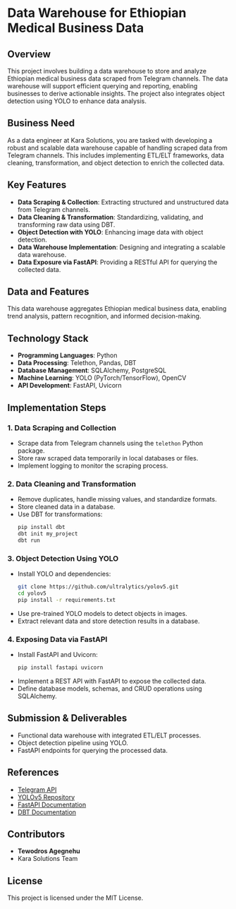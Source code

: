 # Data Warehouse for Ethiopian Medical Business Data

## Overview
This project involves building a data warehouse to store and analyze Ethiopian medical business data scraped from Telegram channels. The data warehouse will support efficient querying and reporting, enabling businesses to derive actionable insights. The project also integrates object detection using YOLO to enhance data analysis.

## Business Need
As a data engineer at Kara Solutions, you are tasked with developing a robust and scalable data warehouse capable of handling scraped data from Telegram channels. This includes implementing ETL/ELT frameworks, data cleaning, transformation, and object detection to enrich the collected data.

## Key Features
- **Data Scraping & Collection**: Extracting structured and unstructured data from Telegram channels.
- **Data Cleaning & Transformation**: Standardizing, validating, and transforming raw data using DBT.
- **Object Detection with YOLO**: Enhancing image data with object detection.
- **Data Warehouse Implementation**: Designing and integrating a scalable data warehouse.
- **Data Exposure via FastAPI**: Providing a RESTful API for querying the collected data.

## Data and Features
This data warehouse aggregates Ethiopian medical business data, enabling trend analysis, pattern recognition, and informed decision-making.

## Technology Stack
- **Programming Languages**: Python
- **Data Processing**: Telethon, Pandas, DBT
- **Database Management**: SQLAlchemy, PostgreSQL
- **Machine Learning**: YOLO (PyTorch/TensorFlow), OpenCV
- **API Development**: FastAPI, Uvicorn

## Implementation Steps
### 1. Data Scraping and Collection
- Scrape data from Telegram channels using the `telethon` Python package.
- Store raw scraped data temporarily in local databases or files.
- Implement logging to monitor the scraping process.

### 2. Data Cleaning and Transformation
- Remove duplicates, handle missing values, and standardize formats.
- Store cleaned data in a database.
- Use DBT for transformations:
  ```bash
  pip install dbt
  dbt init my_project
  dbt run
  ```

### 3. Object Detection Using YOLO
- Install YOLO and dependencies:
  ```bash
  git clone https://github.com/ultralytics/yolov5.git
  cd yolov5
  pip install -r requirements.txt
  ```
- Use pre-trained YOLO models to detect objects in images.
- Extract relevant data and store detection results in a database.

### 4. Exposing Data via FastAPI
- Install FastAPI and Uvicorn:
  ```bash
  pip install fastapi uvicorn
  ```
- Implement a REST API with FastAPI to expose the collected data.
- Define database models, schemas, and CRUD operations using SQLAlchemy.

## Submission & Deliverables
- Functional data warehouse with integrated ETL/ELT processes.
- Object detection pipeline using YOLO.
- FastAPI endpoints for querying the processed data.

## References
- [Telegram API](https://core.telegram.org/api)
- [YOLOv5 Repository](https://github.com/ultralytics/yolov5)
- [FastAPI Documentation](https://fastapi.tiangolo.com/)
- [DBT Documentation](https://docs.getdbt.com/)

## Contributors
- **Tewodros Agegnehu**
- Kara Solutions Team

## License
This project is licensed under the MIT License.

